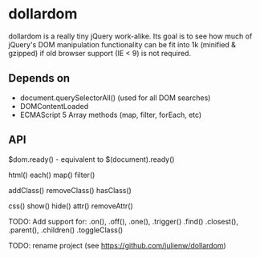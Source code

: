 dollardom
=========

dollardom is a really tiny jQuery work-alike. Its goal is to see how much of jQuery's
DOM manipulation functionality can be fit into 1k (minified & gzipped) if old browser
support (IE < 9) is not required.

Depends on
----------
* document.querySelectorAll() (used for all DOM searches)
* DOMContentLoaded
* ECMAScript 5 Array methods (map, filter, forEach, etc)

API
---
$dom.ready() - equivalent to $(document).ready()

html()
each()
map()
filter()

addClass()
removeClass()
hasClass()

css()
show()
hide()
attr()
removeAttr()

TODO: Add support for:
.on(), .off(), .one(), .trigger()
.find()
.closest(), .parent(), .children()
.toggleClass()

TODO: rename project (see https://github.com/julienw/dollardom)
